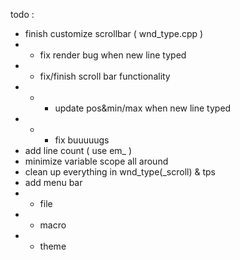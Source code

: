todo :
- finish customize scrollbar ( wnd_type.cpp )
- - fix render bug when new line typed
- - fix/finish scroll bar functionality
- - - update pos&min/max when new line typed
- - - fix buuuuugs
- add line count ( use em_ )
- minimize variable scope all around
- clean up everything in wnd_type(_scroll) & tps
- add menu bar
- - file
- - macro
- - theme